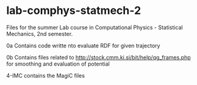 # lab-comphys-statmech-2
Files for the summer Lab course in Computational Physics - Statistical Mechanics, 2nd semester. 

0a Contains code writte nto evaluate RDF for given trajectory

0b Contains files related to http://stock.cmm.ki.si/bit/help/qg_frames.php for smoothing and evaluation of potential

4-IMC contains the MagiC files
